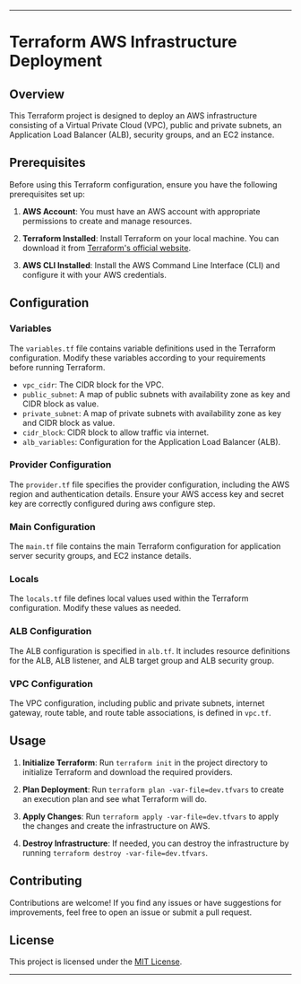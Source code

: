 ---

# Terraform AWS Infrastructure Deployment

## Overview

This Terraform project is designed to deploy an AWS infrastructure consisting of a Virtual Private Cloud (VPC), public and private subnets, an Application Load Balancer (ALB), security groups, and an EC2 instance.

## Prerequisites

Before using this Terraform configuration, ensure you have the following prerequisites set up:

1. **AWS Account**: You must have an AWS account with appropriate permissions to create and manage resources.

2. **Terraform Installed**: Install Terraform on your local machine. You can download it from [Terraform's official website](https://www.terraform.io/downloads.html).

3. **AWS CLI Installed**: Install the AWS Command Line Interface (CLI) and configure it with your AWS credentials.

## Configuration

### Variables

The `variables.tf` file contains variable definitions used in the Terraform configuration. Modify these variables according to your requirements before running Terraform.

- `vpc_cidr`: The CIDR block for the VPC.
- `public_subnet`: A map of public subnets with availability zone as key and CIDR block as value.
- `private_subnet`: A map of private subnets with availability zone as key and CIDR block as value.
- `cidr_block`: CIDR block to allow traffic via internet.
- `alb_variables`: Configuration for the Application Load Balancer (ALB).

### Provider Configuration

The `provider.tf` file specifies the provider configuration, including the AWS region and authentication details. Ensure your AWS access key and secret key are correctly configured during aws configure step.

### Main Configuration

The `main.tf` file contains the main Terraform configuration for application server security groups, and EC2 instance details.

### Locals

The `locals.tf` file defines local values used within the Terraform configuration. Modify these values as needed.

### ALB Configuration

The ALB configuration is specified in `alb.tf`. It includes resource definitions for the ALB, ALB listener, and ALB target group and ALB security group.


### VPC Configuration

The VPC configuration, including public and private subnets, internet gateway, route table, and route table associations, is defined in `vpc.tf`.

## Usage

1. **Initialize Terraform**: Run `terraform init` in the project directory to initialize Terraform and download the required providers.

2. **Plan Deployment**: Run `terraform plan -var-file=dev.tfvars` to create an execution plan and see what Terraform will do.

3. **Apply Changes**: Run `terraform apply -var-file=dev.tfvars` to apply the changes and create the infrastructure on AWS.

4. **Destroy Infrastructure**: If needed, you can destroy the infrastructure by running `terraform destroy -var-file=dev.tfvars`.

## Contributing

Contributions are welcome! If you find any issues or have suggestions for improvements, feel free to open an issue or submit a pull request.

## License

This project is licensed under the [MIT License](LICENSE).

---